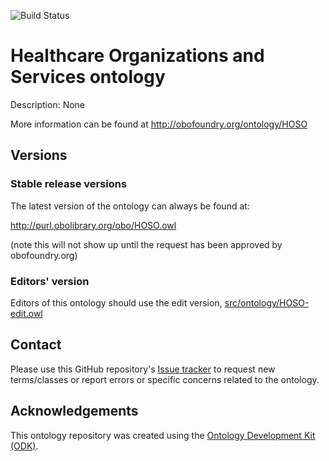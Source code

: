 
![Build Status](https://github.com/OpenLHS/HOSO/workflows/CI/badge.svg)
# Healthcare Organizations and Services ontology

Description: None

More information can be found at http://obofoundry.org/ontology/HOSO

## Versions

### Stable release versions

The latest version of the ontology can always be found at:

http://purl.obolibrary.org/obo/HOSO.owl

(note this will not show up until the request has been approved by obofoundry.org)

### Editors' version

Editors of this ontology should use the edit version, [src/ontology/HOSO-edit.owl](src/ontology/HOSO-edit.owl)

## Contact

Please use this GitHub repository's [Issue tracker](https://github.com/OpenLHS/HOSO/issues) to request new terms/classes or report errors or specific concerns related to the ontology.

## Acknowledgements

This ontology repository was created using the [Ontology Development Kit (ODK)](https://github.com/INCATools/ontology-development-kit).